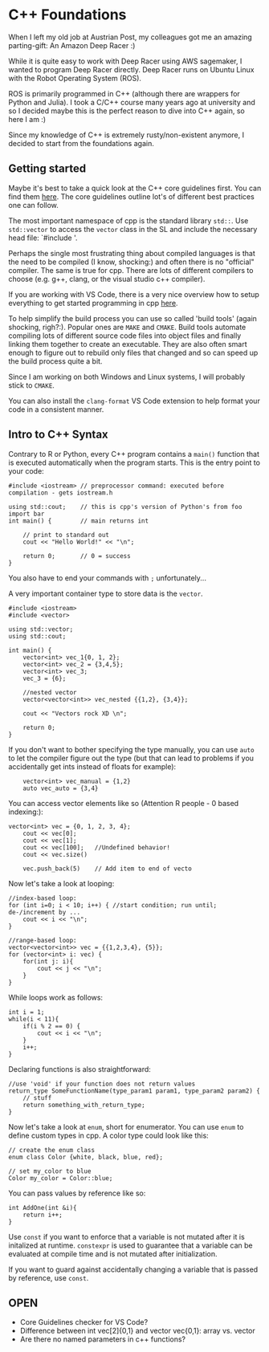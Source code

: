 # C++ Foundations

When I left my old job at Austrian Post, my colleagues got me an amazing parting-gift: An Amazon Deep Racer :)

While it is quite easy to work with Deep Racer using AWS sagemaker, I wanted to program Deep Racer directly. Deep Racer runs on Ubuntu Linux with the Robot Operating System (ROS).

ROS is primarily programmed in C++ (although there are wrappers for Python and Julia). I took a C/C++ course many years ago at university and so I decided maybe this is the perfect reason to dive into C++ again, so here I am :)

Since my knowledge of C++ is extremely rusty/non-existent anymore, I decided to start from the foundations again.

## Getting started

Maybe it's best to take a quick look at the C++ core guidelines first. You can find them [here](http://isocpp.github.io/CppCoreGuidelines/CppCoreGuidelines#mains). The core guidelines outline lot's of different best practices one can follow. 

The most important namespace of cpp is the standard library `std::`. Use `std::vector` to access the `vector` class in the SL and include the necessary head file: `#include <vector>'.

Perhaps the single most frustrating thing about compiled languages is that the need to be compiled (I know, shocking:) and often there is no "official" compiler. The same is true for cpp. There are lots of different compilers to choose (e.g. g++, clang, or the visual studio c++ compiler).

If you are working with VS Code, there is a very nice overview how to setup everything to get started programming in cpp [here](https://code.visualstudio.com/docs/cpp/config-msvc).

To help simplify the build process you can use so called 'build tools' (again shocking, righ?:). Popular ones are `MAKE` and `CMAKE`. Build tools automate compiling lots of different source code files into object files and finally linking them together to create an executable. They are also often smart enough to figure out to rebuild only files that changed and so can speed up the build process quite a bit.

Since I am working on both Windows and Linux systems, I will probably stick to `CMAKE`.

You can also install the `clang-format` VS Code extension to help format your code in a consistent manner.

## Intro to C++ Syntax
Contrary to R or Python, every C++ program contains a `main()` function that is executed automatically when the program starts. This is the entry point to your code:

```
#include <iostream> // preprocessor command: executed before compilation - gets iostream.h

using std::cout;    // this is cpp's version of Python's from foo import bar
int main() {        // main returns int

    // print to standard out
    cout << "Hello World!" << "\n";

    return 0;       // 0 = success
}
```
You also have to end your commands with `;` unfortunately...

A very important container type to store data is the `vector`.

```
#include <iostream>
#include <vector>

using std::vector;
using std::cout;

int main() {
    vector<int> vec_1{0, 1, 2};
    vector<int> vec_2 = {3,4,5};
    vector<int> vec_3;
    vec_3 = {6};

    //nested vector
    vector<vector<int>> vec_nested {{1,2}, {3,4}};

    cout << "Vectors rock XD \n";

    return 0;
}
```
If you don't want to bother specifying the type manually, you can use `auto` to let the compiler figure out the type (but that can lead to problems if you accidentally get ints instead of floats for example):
```
    vector<int> vec_manual = {1,2}
    auto vec_auto = {3,4}
```

You can access vector elements like so (Attention R people - 0 based indexing:):
```
vector<int> vec = {0, 1, 2, 3, 4};
    cout << vec[0];
    cout << vec[1];
    cout << vec[100];   //Undefined behavior!
    cout << vec.size()

    vec.push_back(5)    // Add item to end of vecto
```

Now let's take a look at looping:
```
//index-based loop:
for (int i=0; i < 10; i++) { //start condition; run until; de-/increment by ...
    cout << i << "\n";
}

//range-based loop:
vector<vector<int>> vec = {{1,2,3,4}, {5}};
for (vector<int> i: vec) {
    for(int j: i){
        cout << j << "\n";
    }
}
```

While loops work as follows:
```
int i = 1;
while(i < 11){
    if(i % 2 == 0) {
        cout << i << "\n";
    }
    i++;
}
```

Declaring functions is also straightforward:
```
//use 'void' if your function does not return values
return_type SomeFunctionName(type_param1 param1, type_param2 param2) {
    // stuff
    return something_with_return_type;
}
```
Now let's take a look at `enum`, short for enumerator. You can use `enum` to define custom types in cpp. A color type could look like this:
```
// create the enum class
enum class Color {white, black, blue, red};

// set my_color to blue
Color my_color = Color::blue;
```

You can pass values by reference like so:
```
int AddOne(int &i){
    return i++;
}
```

Use `const` if you want to enforce that a variable is not mutated after it is initalized at runtime. `constexpr` is used to guarantee that a variable can be evaluated at compile time and is not mutated after initialization.

If you want to guard against accidentally changing a variable that is passed by reference, use `const`.

## OPEN

- Core Guidelines checker for VS Code?
- Difference between int vec[2]{0,1} and vector<int> vec{0,1}: array vs. vector
- Are there no named parameters in c++ functions?